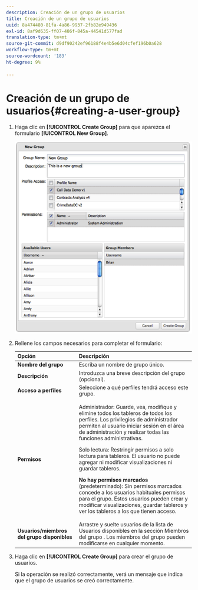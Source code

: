 ```yaml
---
description: Creación de un grupo de usuarios
title: Creación de un grupo de usuarios
uuid: 8a474480-81fa-4a86-9937-2fb82e949436
exl-id: 8af9d635-ff07-486f-845a-44541d577fad
translation-type: tm+mt
source-git-commit: d9df90242ef96188f4e4b5e6d04cfef196b0a628
workflow-type: tm+mt
source-wordcount: '183'
ht-degree: 9%

---
```


# Creación de un grupo de usuarios{#creating-a-user-group}

1. Haga clic en **[!UICONTROL Create Group]** para que aparezca el formulario **[!UICONTROL New Group]**.

   ![](assets/create_user_group.png)

1. Rellene los campos necesarios para completar el formulario:

   <table id="choicetable_3AE53AAC8A07471394EA993917B6AE33"> 
    <thead class="chhead sthead"> 
    <th class="choptionhd"> Opción</th> 
    <th class="chdeschd"> Descripción</th> 
    </thead> 
    <tr class="chrow strow"> 
    <td class="choption"><strong>Nombre del grupo</strong></td> 
    <td class="chdesc stentry"> Escriba un nombre de grupo único.</td> 
    </tr> 
    <tr class="chrow strow"> 
    <td class="choption"><strong>Descripción</strong></td> 
    <td class="chdesc stentry"> Introduzca una breve descripción del grupo (opcional).</td> 
    </tr> 
    <tr class="chrow strow"> 
    <td class="choption"><strong>Acceso a perfiles</strong></td> 
    <td class="chdesc stentry"> Seleccione a qué perfiles tendrá acceso este grupo.</td> 
    </tr> 
    <tr class="chrow strow"> 
    <td class="choption"><strong>Permisos</strong></td> 
    <td class="chdesc stentry"> <p> <span class="uicontrol"> Administrador</span>: Guarde, vea, modifique y elimine todos los tableros de todos los perfiles. Los privilegios de administrador permiten al usuario iniciar sesión en el área de administración y realizar todas las funciones administrativas. </p> <p> <span class="uicontrol"> Solo</span> lectura: Restringir permisos a solo lectura para tableros. El usuario no puede agregar ni modificar visualizaciones ni guardar tableros. </p> <p> <b>No hay permisos marcados  </b>(predeterminado): Sin permisos marcados concede a los usuarios habituales permisos para el grupo. Estos usuarios pueden crear y modificar visualizaciones, guardar tableros y ver los tableros a los que tienen acceso. </p> </td> 
    </tr> 
    <tr class="chrow strow"> 
    <td class="choption"><strong>Usuarios/miembros del grupo disponibles</strong></td> 
    <td class="chdesc stentry">Arrastre y suelte usuarios de la lista de <span class="uicontrol"> Usuarios disponibles</span> en la sección <span class="uicontrol"> Miembros del grupo </span>. Los miembros del grupo pueden modificarse en cualquier momento. </td> 
    </tr> 
    </table>

1. Haga clic en **[!UICONTROL Create Group]** para crear el grupo de usuarios.

   Si la operación se realizó correctamente, verá un mensaje que indica que el grupo de usuarios se creó correctamente.

